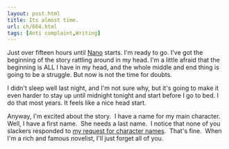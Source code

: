 ```yaml
---
layout: post.html
title: Its almost time.
url: ch/664.html
tags: [Anti complaint,Writing]
---
```

Just over fifteen hours until [Nano](http://www.nanowrimo.org) starts. I'm ready to go. I've got the beginning of the story rattling around in my head. I'm a little afraid that the beginning is ALL I have in my head, and the whole middle and end thing is going to be a struggle. But now is not the time for doubts.

I didn't sleep well last night, and I'm not sure why, but it's going to make it even harder to stay up until midnight tonight and start before I go to bed. I do that most years. It feels like a nice head start.

Anyway, I'm excited about the story.  I have a name for my main character.  Well, I have a first name.  She needs a last name.  I notice that none of you slackers responded to [my request for character names](?p=650).  That's fine.  When I'm a rich and famous novelist, I'll just forget all of you.
